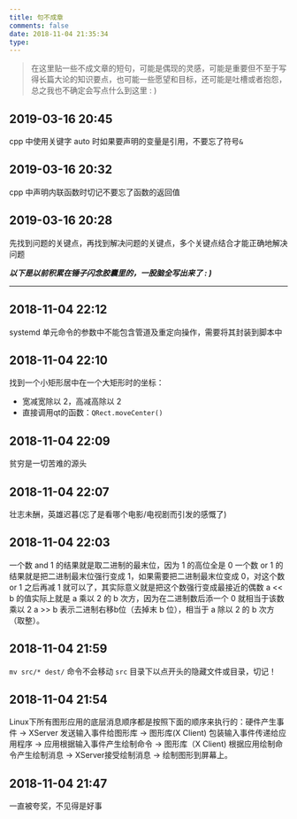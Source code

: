 ```yaml
---
title: 句不成章
comments: false
date: 2018-11-04 21:35:34
type:
---
```


> 在这里贴一些不成文章的短句，可能是偶现的灵感，可能是重要但不至于写得长篇大论的知识要点，也可能一些愿望和目标，还可能是吐槽或者抱怨，总之我也不确定会写点什么到这里 : )


## 2019-03-16 20:45
cpp 中使用关键字 auto 时如果要声明的变量是引用，不要忘了符号`&`

## 2019-03-16 20:32
cpp 中声明内联函数时切记不要忘了函数的返回值

## 2019-03-16 20:28
先找到问题的关键点，再找到解决问题的关键点，多个关键点结合才能正确地解决问题

***以下是以前积累在锤子闪念胶囊里的，一股脑全写出来了 : )***

------------------

## 2018-11-04 22:12
systemd 单元命令的参数中不能包含管道及重定向操作，需要将其封装到脚本中

## 2018-11-04 22:10
找到一个小矩形居中在一个大矩形时的坐标：
- 宽减宽除以 2，高减高除以 2
- 直接调用qt的函数：`QRect.moveCenter()`

## 2018-11-04 22:09
贫穷是一切苦难的源头

## 2018-11-04 22:07
壮志未酬，英雄迟暮(忘了是看哪个电影/电视剧而引发的感慨了)

## 2018-11-04 22:03
一个数 and 1 的结果就是取二进制的最末位，因为 1 的高位全是 0
一个数 or 1 的结果就是把二进制最末位强行变成 1，如果需要把二进制最末位变成 0，对这个数 or 1 之后再减 1 就可以了，其实际意义就是把这个数强行变成最接近的偶数
a << b 的值实际上就是 a 乘以 2 的 b 次方，因为在二进制数后添一个 0 就相当于该数乘以 2 
a >> b 表示二进制右移b位（去掉末 b 位），相当于 a 除以 2 的 b 次方（取整）。

## 2018-11-04 21:59
`mv src/* dest/` 命令不会移动 `src` 目录下以点开头的隐藏文件或目录，切记！

## 2018-11-04 21:54
Linux下所有图形应用的底层消息顺序都是按照下面的顺序来执行的：硬件产生事件 -> XServer 发送输入事件给图形库 -> 图形库(X Client) 包装输入事件传递给应用程序 -> 应用根据输入事件产生绘制命令 -> 图形库（X Client) 根据应用绘制命令产生绘制消息 -> XServer接受绘制消息 -> 绘制图形到屏幕上。

## 2018-11-04 21:47
一直被夸奖，不见得是好事

